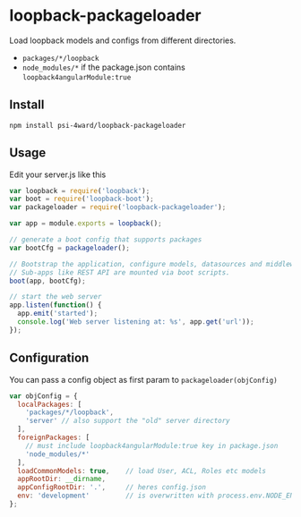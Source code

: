 # loopback-packageloader

Load loopback models and configs from different directories.

* `packages/*/loopback`
* `node_modules/*` if the package.json contains `loopback4angularModule:true`

## Install
```
npm install psi-4ward/loopback-packageloader
```

## Usage 
Edit your server.js like this

```javascript
var loopback = require('loopback');
var boot = require('loopback-boot');
var packageloader = require('loopback-packageloader');

var app = module.exports = loopback();

// generate a boot config that supports packages
var bootCfg = packageloader();

// Bootstrap the application, configure models, datasources and middleware.
// Sub-apps like REST API are mounted via boot scripts.
boot(app, bootCfg);

// start the web server
app.listen(function() {
  app.emit('started');
  console.log('Web server listening at: %s', app.get('url'));
});
```

## Configuration
You can pass a config object as first param to `packageloader(objConfig)`
```javascript
var objConfig = {
  localPackages: [
    'packages/*/loopback',
    'server' // also support the "old" server directory
  ],
  foreignPackages: [
    // must include loopback4angularModule:true key in package.json
    'node_modules/*'
  ],
  loadCommonModels: true,    // load User, ACL, Roles etc models  
  appRootDir: __dirname,
  appConfigRootDir: '.',     // heres config.json
  env: 'development'         // is overwritten with process.env.NODE_ENV
};
```